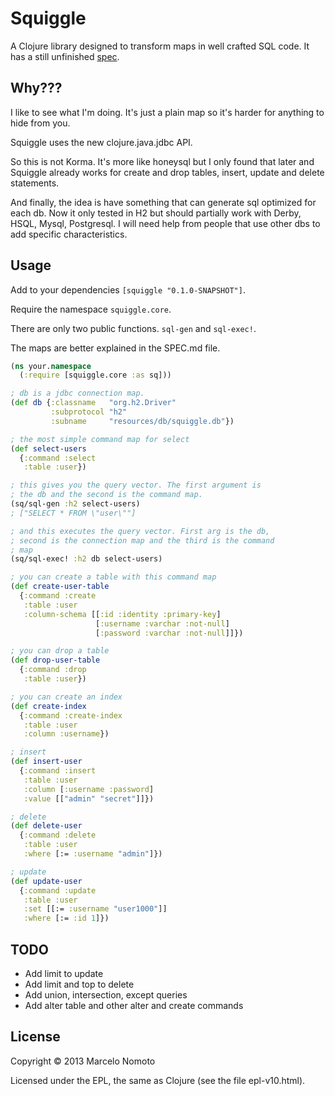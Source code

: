 # Squiggle

A Clojure library designed to transform maps in well crafted SQL code.
It has a still unfinished [spec](https://github.com/mynomoto/squiggle/blob/master/SPEC).

## Why???

I like to see what I'm doing. It's just a plain map so it's harder for
anything to hide from you.

Squiggle uses the new clojure.java.jdbc API.

So this is not Korma. It's more like honeysql but I only found that later
and Squiggle already works for create and drop tables, insert, update and
delete statements.

And finally, the idea is have something that can generate sql optimized
for each db. Now it only tested in H2 but should partially work with Derby,
HSQL, Mysql, Postgresql. I will need help from people that use other dbs to
add specific characteristics.

## Usage

Add to your dependencies `[squiggle "0.1.0-SNAPSHOT"]`.

Require the namespace `squiggle.core`.

There are only two public functions. `sql-gen` and `sql-exec!`.

The maps are better explained in the SPEC.md file.

```clojure
(ns your.namespace
  (:require [squiggle.core :as sq]))

; db is a jdbc connection map.
(def db {:classname   "org.h2.Driver"
         :subprotocol "h2"
         :subname     "resources/db/squiggle.db"})

; the most simple command map for select
(def select-users
  {:command :select
   :table :user})

; this gives you the query vector. The first argument is
; the db and the second is the command map.
(sq/sql-gen :h2 select-users)
; ["SELECT * FROM \"user\""]

; and this executes the query vector. First arg is the db,
; second is the connection map and the third is the command
; map
(sq/sql-exec! :h2 db select-users)

; you can create a table with this command map
(def create-user-table
  {:command :create
   :table :user
   :column-schema [[:id :identity :primary-key]
                   [:username :varchar :not-null]
                   [:password :varchar :not-null]]})

; you can drop a table
(def drop-user-table
  {:command :drop
   :table :user})

; you can create an index
(def create-index
  {:command :create-index
   :table :user
   :column :username})

; insert
(def insert-user
  {:command :insert
   :table :user
   :column [:username :password]
   :value [["admin" "secret"]]})

; delete
(def delete-user
  {:command :delete
   :table :user
   :where [:= :username "admin"]})

; update
(def update-user
  {:command :update
   :table :user
   :set [[:= :username "user1000"]]
   :where [:= :id 1]})
```

## TODO

* Add limit to update
* Add limit and top to delete
* Add union, intersection, except queries
* Add alter table and other alter and create commands

## License

Copyright © 2013 Marcelo Nomoto

Licensed under the EPL, the same as Clojure (see the file epl-v10.html).
